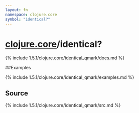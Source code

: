 ```yaml
---
layout: fn
namespace: clojure.core
symbol: "identical?"
---
```


# [clojure.core](../)/identical?

{% include 1.5.1/clojure.core/identical_qmark/docs.md %}

##Examples

{% include 1.5.1/clojure.core/identical_qmark/examples.md %}
## Source
{% include 1.5.1/clojure.core/identical_qmark/src.md %}

